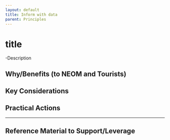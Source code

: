 ```yaml
---
layout: default
title: Inform with data
parent: Principles
---
```


# title
-Description
## Why/Benefits (to NEOM and Tourists)
## Key Considerations
## Practical Actions
---
## Reference Material to Support/Leverage